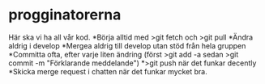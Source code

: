 # progginatorerna
Här ska vi ha all vår kod.
*Börja alltid med >git fetch och >git pull
*Ändra aldrig i develop
*Mergea aldrig till develop utan stöd från hela gruppen
*Committa ofta, efter varje liten ändring (först >git add -a sedan >git commit -m "Förklarande meddelande")
*>git push när det funkar decently
*Skicka merge request i chatten när det funkar mycket bra.

